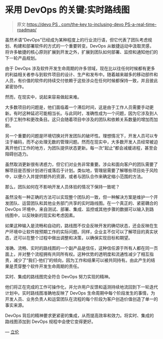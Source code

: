 # 采用 DevOps 的关键:实时路线图

> 原文:[https://devo PS . com/the-key to-inclusing-devo PS-a-real-time-roadmap/](https://devops.com/the-key-to-embracing-devops-a-real-time-roadmap/)

虽然术语“DevOps”已经成为某种程度上的行业流行语，但它代表了团队考虑规划、构建和部署软件的方式的一个重要转变。DevOps 从敏捷运动中汲取灵感，将许多敏捷的核心原则扩展到开发之外，扩展到团队如何部署、监控和通知他们的下一轮产品规划。

由于 DevOps 涉及软件开发生命周期的许多领域，现在比以往任何时候都有更多的利益相关者参与到软件项目的设计、生产和发布中。随着越来越多的移动部件和人员，有价值的软件的持续交付依赖于这些涉众在任何时候都保持一致，并且彼此紧密协作。

然而，在现实中，说起来容易做起来难。

大多数项目的问题是，他们面临着一个滞后时间，这是由于工作人员需要手动更新。有时这种延迟可能相当长。与此同时，准确性成为一个问题，因为它涉及到人们手工制作和更改条目。这只会随着项目中涉及的团队和依赖关系数量的增加而加剧。

另一个重要的问题是环境切换对开发团队的破坏性。理想情况下，开发人员可以专注于编码，而不必处理无数的管理问题。然而在现实中，大多数开发人员经常被迫离开他们工作的地方，为团队提供状态更新。每一次“起止”都会减缓进程，甚至会阻碍创造力。

虽然取消更新很有诱惑力，但它们对业务非常重要。涉众和面向客户的团队需要了解项目是否按计划进行或落后于计划。类似地，管理层需要了解哪些项目处于风险中，以便介入并提供额外的资源，或者与团队合作来确定缩小范围的方法。

那么，团队如何在不影响开发人员体验的情况下保持一致呢？

虽然没有一种正确的方法可以实现整个团队的一致，但一种解决方案是维护一个开发团队、运营团队和其他业务部门共享的实时路线图。在一个真正的、紧密耦合的 DevOps 环境中，来自测试、部署、集成、监控或其他步骤的数据可以输入到路线图中，以反映新的现实和考虑因素。

如果这种输入是流畅和自动的，路线图不仅会反映开发的确切状态，还会反映在生产环境中让软件按预期工作的实际问题。同样，企业主不仅可以了解项目的真实状态，还可以在整个过程中做出调整和决策，以确保实现目标和期望。

准确、流畅、实时的路线图的一个副产品是信任，这种信任源于所有人都在同一页面上，并对整个流程拥有共同所有权。这种优势的透明度和流通性减少了相互指责，减少了“我们-他们”的倾向，因为工作和结果可以被共同持有。由此产生的结果是贯穿整个软件开发生命周期的责任。

实时、集成的路线图完全符合 DevOps 努力实现的精神。

他们将正在完成的工作可操作化，并允许用户反馈和遥测持续地流回到下一轮迭代计划中。实时路线图准确地反映了 DevOps 生命周期中每个阶段发生的事情，为开发人员、业务负责人和运营团队在流程的每个阶段为客户创造价值创造了单一的事实来源。

DevOps 背后的精神要求更紧密的集成，从而提高效率和效力。将实时、集成的路线图添加到 DevOps 规程中会使它变得更好。

— [立伦](https://devops.com/author/aaron-upright/)